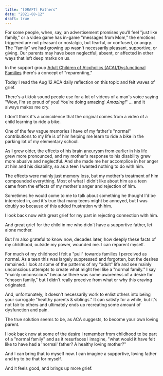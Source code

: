 ```yaml
---
title: "[DRAFT] Fathers"
date: "2021-08-12"
draft: true
---
```


For some people, when, say, an advertisement promises you'll feel "just like family," or a video game has in-game "messages from Mom," the emotions triggered are not pleasant or nostalgic, but fearful, or confused, or angry. The "family" we had growing up wasn't necessarily pleasant, supportive, or giving. Our parents may have been neglectful, absent, or affected in other ways that left deep marks on us.

In the support group [Adult Children of Alcoholics (ACA)/Dysfunctional Families](https://adultchildren.org/) there's a concept of "reparenting,"

Today I read the Aug 12 ACA daily reflection on this topic and felt waves of grief.

There's a tiktok sound people use for a lot of videos of a man's voice saying "Wow, I'm so proud of you! You're doing amazing! _Amazing!_" ... and it always makes me cry.

I don't think it's a coincidence that the original comes from a video of a child learning to ride a bike.

One of the few vague memories I have of my father's "normal" contributions to my life is of him helping me learn to ride a bike in the parking lot of my elementary school.

As I grew older, the effects of his brain aneurysm from earlier in his life grew more pronounced, and my mother's response to his disability grew more abusive and neglectful. And she made me her accomplice in her anger at him and his disability, so as a teen I wanted nothing to do with him.

The effects were mainly just memory loss, but my mother's treatment of him compounded everything. Most of what I didn't like about him as a teen came from the effects of my mother's anger and rejection of him.

Sometimes he would come to me to talk about something he thought I'd be interested in, and it's true that many teens might be annoyed, but I was doubly so because of this added frustration with him.

I look back now with great grief for my part in rejecting connection with him.

And great grief for the child in me who didn't have a supportive father, let alone mother.

But I'm also grateful to know now, decades later, how deeply these facts of my childhood, outside my power, wounded me. I can reparent myself.

For much of my childhood I felt a "pull" towards families I perceived as normal. As a teen this was largely suppressed and forgotten, but the desires remained. I look at some of the patterns of my "adult" life and see mainly unconscious attempts to create what might feel like a "normal family." I say "mainly unconscious" because there was some awareness of a desire for "chosen family," but I didn't really preceive from what or why this craving originated.

And, unfortunately, it doesn't necessarily work to enlist others into being your surrogate "healthy parents & siblings." It can satisfy for a while, but it's not fair to others and ultimately ends up recreating some amount of dysfunction and pain.

The true solution seems to be, as ACA suggests, to become your own loving parent.

I look back now at some of the desire I remember from childhood to be part of a "normal family" and as it resurfaces I imagine, "what would it have felt like to have had a 'normal' father? A healthy loving mother?"

And I can bring that to myself now. I can imagine a supportive, loving father and try to be that for myself.

And it feels good, and brings up more grief.

